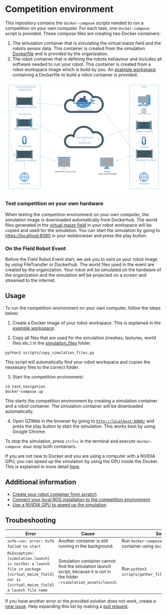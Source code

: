 # Competition environment
This repository contains the `docker-compose` scripts needed to run a competition on your own computer. For each task, one `docker-compose` script is provided. These compose files are creating two Docker containers:

1. The simulation container that is simulating the virtual maize field and the robots sensor data. This container is created from the simulation [Dockerfile](/dockerfiles/simulation/Dockerfile) and is provided by the organization. 
2. The robot container that is defining the robots behaviour and includes all software needed to run your robot. This container is created from a robot workspace image which is build by you. An [example workspace](https://github.com/FieldRobotEvent/example_ws) containing a Dockerfile to build a robot container is provided.

<img src="doc/docker_container_structure.svg" alt="Docker Container structure">

### Test competition on your own hardware
When testing the competition environment on your own computer, the simulation image is downloaded automatically from Dockerhub. The world files generated in the [virtual maize field](https://github.com/FieldRobotEvent/virtual_maize_field) in your robot workspace will be copied and used for the simulation. You can start the simulation by going to [https://localhost:8080](https://localhost:8080) in your webbrowser and press the play button.

### On the Field Robot Event
Before the Field Robot Event start, we ask you to sent us your robot image by using FileTransfer or Dockerhub. The world files used in the event are created by the organization. Your robot will be simulated on the hardware of the organization and the simulation will be projected on a screen and streamed to the internet. 

## Usage
To run the competition environment on your own computer, follow the steps below:
1. Create a Docker image of your robot workspace. This is explained in the [example workspace](https://github.com/FieldRobotEvent/example_ws).
   
2. Copy all files that are used for the simulation (meshes, textures, world files etc.) in the [simulation_files](/simulation_files) folder:
```commandline
python3 scripts/copy_simulation_files.py
```
This script will automatically find your robot workspace and copies the nessesary files to the correct folder.

3. Start the competition environment:
```commandline
cd task_navigation
docker-compose up
```
This starts the competition environment by creating a simulation container and a robot container. The simulation container will be downloaded automatically. 

4. Open GZWeb in the browser by going to [`http://localhost:8080/`](http://localhost:8080/) and press the play button to start the simulation. This works best by using Google Chrome.

To stop the simulation, press `ctrl+c` in the terminal and execute `docker-compose down` stop both containers. 

If you are not new to Docker and you are using a computer with a NVIDIA GPU, you can speed up the simulation by using the GPU inside the Docker. This is explained in more detail [here](doc/use_gpu_in_docker.md).

## Additional information
* [Create your robot container from scratch](doc/create_from_scratch.md)
* [Connect your local ROS installation to the competition environment](doc/connect_ros_to_containers.md)
* [Use a NVIDIA GPU to speed up the simulation](doc/use_gpu_in_docker.md)

## Troubeshooting

| Error | Cause | Solution |
|---|---| --- |
| `xvfb-run: error: Xvfb failed to start` | Another container is still running in the background. | Run `docker-compose down` and restart the container using `docker-compose up`. |
| `RLException: [simulation.launch] is neither a launch file in package [virtual_maize_field] nor is [virtual_maize_field] a launch file name` | Simulation container cannot find the simulation launch script, because it is not in the folder `~/simulation_assets/launch`. | Run `python3 scripts/gather_files_for_simulation.py`. |

If you have another error or the provided solution does not work, create a [new issue](https://github.com/FieldRobotEvent/competition_environment/issues). Help expanding this list by making a [pull request](https://github.com/FieldRobotEvent/competition_environment/pulls).
